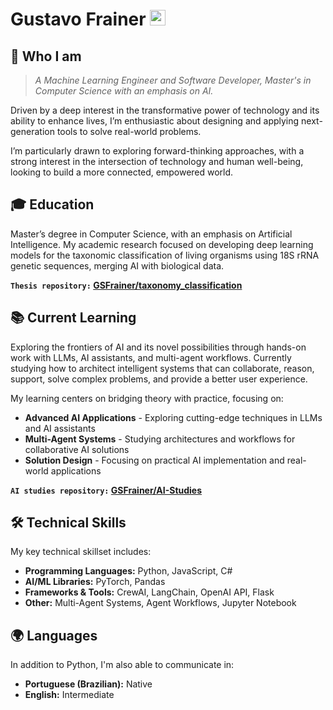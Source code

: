 # Gustavo Frainer [<img src="https://cdn.jsdelivr.net/gh/devicons/devicon@latest/icons/linkedin/linkedin-original.svg" height="25px" width="25px"/>](https://linkedin.com/in/GSFrainer)

## 👋 Who I am
> *A Machine Learning Engineer and Software Developer, Master's in Computer Science with an emphasis on AI.*

Driven by a deep interest in the transformative power of technology and its ability to enhance lives, I’m enthusiastic about designing and applying next-generation tools to solve real-world problems. 

I’m particularly drawn to exploring forward-thinking approaches, with a strong interest in the intersection of technology and human well-being, looking to build a more connected, empowered world.

## 🎓 Education
Master’s degree in Computer Science, with an emphasis on Artificial Intelligence. My academic research focused on developing deep learning models for the taxonomic classification of living organisms using 18S rRNA genetic sequences, merging AI with biological data.

**`Thesis repository:` [GSFrainer/taxonomy_classification](https://github.com/GSFrainer/taxonomy_classification)**


## 📚 Current Learning
Exploring the frontiers of AI and its novel possibilities through hands-on work with LLMs, AI assistants, and multi-agent workflows. Currently studying how to architect intelligent systems that can collaborate, reason, support, solve complex problems, and provide a better user experience.

My learning centers on bridging theory with practice, focusing on:
- **Advanced AI Applications** - Exploring cutting-edge techniques in LLMs and AI assistants
- **Multi-Agent Systems** - Studying architectures and workflows for collaborative AI solutions
- **Solution Design** - Focusing on practical AI implementation and real-world applications

**`AI studies repository:` [GSFrainer/AI-Studies](https://github.com/GSFrainer/AI-Studies)** 


## 🛠️ Technical Skills
My key technical skillset includes:
- **Programming Languages:** Python, JavaScript, C#
- **AI/ML Libraries:** PyTorch, Pandas
- **Frameworks & Tools:** CrewAI, LangChain, OpenAI API, Flask
- **Other:** Multi-Agent Systems, Agent Workflows, Jupyter Notebook


## 🌍 Languages
In addition to Python, I'm also able to communicate in:
- **Portuguese (Brazilian):** Native
- **English:** Intermediate

          